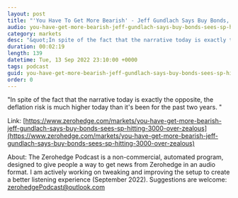 ```yaml
---
layout: post
title: "'You Have To Get More Bearish' - Jeff Gundlach Says Buy Bonds, Sees S&amp;P Hitting 3,000 On Over-Zealous Fed"
audio: you-have-get-more-bearish-jeff-gundlach-says-buy-bonds-sees-sp-hitting-3000-over-zealous-0
category: markets
desc: "&quot;In spite of the fact that the narrative today is exactly the opposite, the deflation risk is much higher today than it's been for the past two years. &quot;"
duration: 00:02:19
length: 139
datetime: Tue, 13 Sep 2022 23:10:00 +0000
tags: podcast
guid: you-have-get-more-bearish-jeff-gundlach-says-buy-bonds-sees-sp-hitting-3000-over-zealous-0
order: 0
---
```

&quot;In spite of the fact that the narrative today is exactly the opposite, the deflation risk is much higher today than it's been for the past two years. &quot;

Link: [https://www.zerohedge.com/markets/you-have-get-more-bearish-jeff-gundlach-says-buy-bonds-sees-sp-hitting-3000-over-zealous](https://www.zerohedge.com/markets/you-have-get-more-bearish-jeff-gundlach-says-buy-bonds-sees-sp-hitting-3000-over-zealous)

About: The Zerohedge Podcast is a non-commercial, automated program, designed to give people a way to get news from Zerohedge in an audio format.  I am actively working on tweaking and improving the setup to create a better listening experience (September 2022).  Suggestions are welcome: [zerohedgePodcast@outlook.com](mailto:zerohedgePodcast@outlook.com)